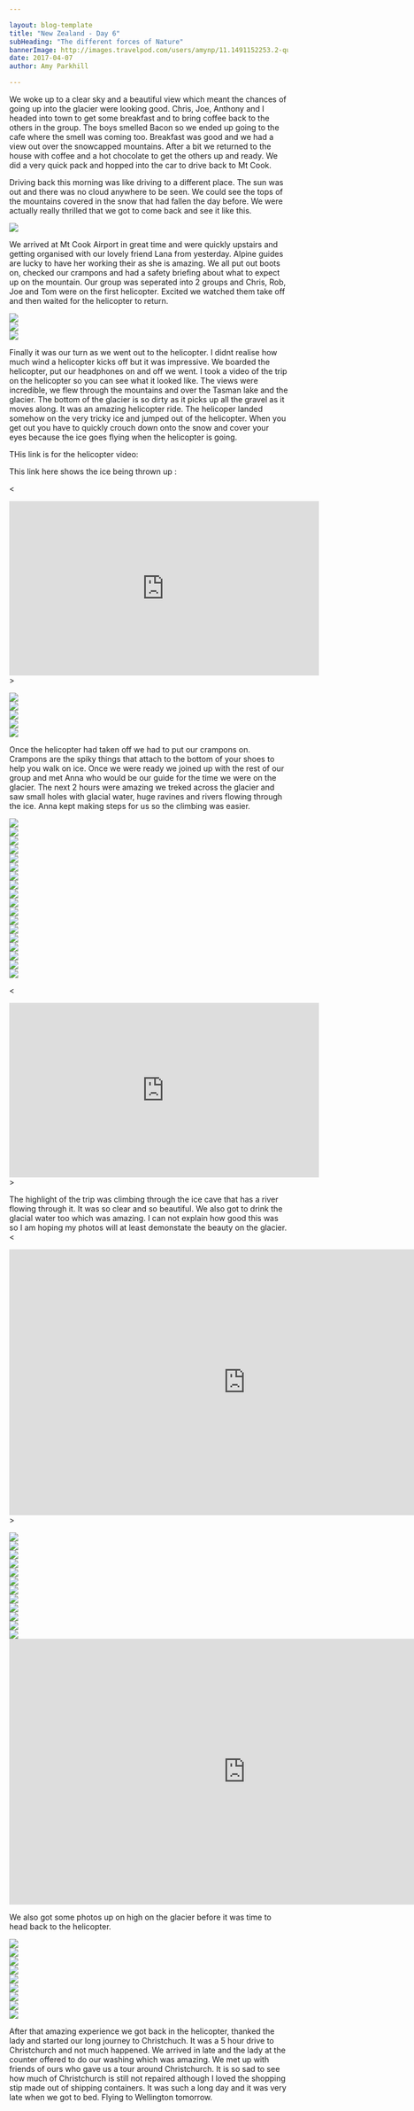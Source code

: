 ```yaml
---

layout: blog-template
title: "New Zealand - Day 6"
subHeading: "The different forces of Nature"
bannerImage: http://images.travelpod.com/users/amynp/11.1491152253.2-queenstown.jpg
date: 2017-04-07
author: Amy Parkhill

---
```


We woke up to a clear sky and a beautiful view which meant the chances of going up into the glacier were looking good. Chris, Joe, Anthony and I headed into town to get some breakfast and to bring coffee back to the others in the group. The boys smelled Bacon so we ended up going to the cafe where the smell was coming too. Breakfast was good and we had a view out over the snowcapped mountains. After a bit we returned to the house with coffee and a hot chocolate to get the others up and ready. We did a very quick pack and hopped into the car to drive back to Mt Cook. 

Driving back this morning was like driving to a different place. The sun was out and there was no cloud anywhere to be seen. We could see the tops of the mountains covered in the snow that had fallen the day before. We were actually really thrilled that we got to come back and see it like this. 

<div class="center-image"><img src="http://images.travelpod.com/users/amynp/11.1491683174.snow-mountains.jpg" /></div>

We arrived at Mt Cook Airport in great time and were quickly upstairs and getting organised with our lovely friend Lana from yesterday. Alpine guides are lucky to have her working their as she is amazing. We all put out boots on, checked our crampons and had a safety briefing about what to expect up on the mountain. Our group was seperated into 2 groups and Chris, Rob, Joe and Tom were on the first helicopter. Excited we watched them take off and then waited for the helicopter to return. 

<div class="center-image"><img src="http://images.travelpod.com/users/amynp/11.1491683174.hiking-boots.jpg" /></div>
<div class="center-image"><img src="http://images.travelpod.com/users/amynp/11.1491683174.chopper.jpg" /></div>
<div class="center-image"><img src="http://images.travelpod.com/users/amynp/11.1491683174.1st-group-going.jpg" /></div>

Finally it was our turn as we went out to the helicopter. I didnt realise how much wind a helicopter kicks off but it was impressive. We boarded the helicopter, put our headphones on and off we went. I took a video of the trip on the helicopter so you can see what it looked like. The views were incredible, we flew through the mountains and over the Tasman lake and the glacier. The bottom of the glacier is so dirty as it picks up all the gravel as it moves along. It was an amazing helicopter ride. The helicoper landed somehow on the very tricky ice and jumped out of the helicopter. When you get out you have to quickly crouch down onto the snow and cover your eyes because the ice goes flying when the helicopter is going. 

THis link is for the helicopter video: 
<div class="post-video">                               </div>
This link here shows the ice being thrown up : 

<<div class="post-video"> <iframe width="560" height="315" src="https://www.youtube.com/embed/rhocAMdeqY8" frameborder="0" allowfullscreen></iframe>  </div>>

<div class="center-image"><img src="http://images.travelpod.com/users/amynp/11.1491683174.us-in-helicopter.jpg" /></div>
<div class="center-image"><img src="http://images.travelpod.com/users/amynp/11.1491683174.landing.jpg" /></div>
<div class="center-image"><img src="http://images.travelpod.com/users/amynp/11.1491683174.ice.jpg" /></div>
<div class="center-image"><img src="http://images.travelpod.com/users/amynp/11.1491683174.putting-on-crampons.jpg" /></div>
<div class="center-image"><img src="http://images.travelpod.com/users/amynp/11.1491683174.anth-on-glacier.jpg" /></div>

Once the helicopter had taken off we had to put our crampons on. Crampons are the spiky things that attach to the bottom of your shoes to help you walk on ice. Once we were ready we joined up with the rest of our group and met Anna who would be our guide for the time we were on the glacier. The next 2 hours were amazing we treked across the glacier and saw small holes with glacial water, huge ravines and rivers flowing through the ice. Anna kept making steps for us so the climbing was easier. 

<div class="center-image"><img src="http://images.travelpod.com/users/amynp/11.1491683174.steve-and-guide.jpg" /></div>
<div class="center-image"><img src="http://images.travelpod.com/users/amynp/11.1491683174.glacier.jpg" /></div>
<div class="center-image"><img src="http://images.travelpod.com/users/amynp/11.1491683174.pickign.jpg" /></div>
<div class="center-image"><img src="http://images.travelpod.com/users/amynp/11.1491683174.1-glacier.jpg" /></div>
<div class="center-image"><img src="http://images.travelpod.com/users/amynp/11.1491683174.2-glacier.jpg" /></div>
<div class="center-image"><img src="http://images.travelpod.com/users/amynp/11.1491683174.mountains-on-glacier.jpg" /></div>
<div class="center-image"><img src="http://images.travelpod.com/users/amynp/11.1491683174.so-pretty.jpg" /></div>
<div class="center-image"><img src="http://images.travelpod.com/users/amynp/11.1491683174.3-glacier.jpg" /></div>
<div class="center-image"><img src="http://images.travelpod.com/users/amynp/11.1491683174.glacier-river.jpg" /></div>
<div class="center-image"><img src="http://images.travelpod.com/users/amynp/11.1491683174.on-glacier.jpg" /></div>
<div class="center-image"><img src="http://images.travelpod.com/users/amynp/11.1491683174.anth-and-chris-on-glacier.jpg" /></div>
<div class="center-image"><img src="http://images.travelpod.com/users/amynp/11.1491683174.clear-ice.jpg" /></div>
<div class="center-image"><img src="http://images.travelpod.com/users/amynp/11.1491683174.1-clear-ice.jpg" /></div>
<div class="center-image"><img src="http://images.travelpod.com/users/amynp/11.1491683174.hiking.jpg" /></div>
<div class="center-image"><img src="http://images.travelpod.com/users/amynp/11.1491683174.anthony.jpg" /></div>
<div class="center-image"><img src="http://images.travelpod.com/users/amynp/11.1491683174.us-on-glacier.jpg" /></div>
<div class="center-image"><img src="http://images.travelpod.com/users/amynp/11.1491683174.amy-on-glacier.jpg" /></div>
<div class="center-image"><img src="http://images.travelpod.com/users/amynp/11.1491683174.holes-in-ice.jpg" /></div>


<<div class="post-video"> <iframe width="560" height="315" src="https://www.youtube.com/embed/mNHZuZd9X9U" frameborder="0" allowfullscreen></iframe> </div>>


The highlight of the trip was climbing through the ice cave that has a river flowing through it. It was so clear and so beautiful. We also got to drink the glacial water too which was amazing. I can not explain how good this was so I am hoping my photos will at least demonstate the beauty on the glacier. 
<<div class="post-video"> <iframe width="854" height="480" src="https://www.youtube.com/embed/ZO1ZvQxC2c8" frameborder="0" allowfullscreen></iframe> </div>>

<div class="center-image"><img src="http://images.travelpod.com/users/amynp/11.1491683174.anth-in-blue-cave.jpg" /></div>
<div class="center-image"><img src="http://images.travelpod.com/users/amynp/11.1491683174.chris-in-blue-cave.jpg" /></div>
<div class="center-image"><img src="http://images.travelpod.com/users/amynp/11.1491683174.me-in-ice-cave.jpg" /></div>
<div class="center-image"><img src="http://images.travelpod.com/users/amynp/11.1491683174.1-ice-cave.jpg" /></div>
<div class="center-image"><img src="http://images.travelpod.com/users/amynp/11.1491683174.2-ice-cave.jpg" /></div>
<div class="center-image"><img src="http://images.travelpod.com/users/amynp/11.1491683174.steve-in-ice-cave.jpg" /></div>
<div class="center-image"><img src="http://images.travelpod.com/users/amynp/11.1491683174.hiking-through-cave.jpg" /></div>
<div class="center-image"><img src="http://images.travelpod.com/users/amynp/11.1491683174.me-in-cave.jpg" /></div>
<div class="center-image"><img src="http://images.travelpod.com/users/amynp/11.1491683174.cave.jpg" /></div>
<div class="center-image"><img src="http://images.travelpod.com/users/amynp/11.1491683174.climbing-out.jpg" /></div>
<div class="center-image"><img src="http://images.travelpod.com/users/amynp/11.1491683174.anthony-mountaineer.jpg" /></div>
<div class="center-image"><img src="http://images.travelpod.com/users/amynp/11.1491683174.amy-mountaineer.jpg" /></div>


<div class="post-video"> <iframe width="854" height="480" src="https://www.youtube.com/embed/HXlLaRO8dss" frameborder="0" allowfullscreen></iframe>   </div>

We also got some photos up on high on the glacier before it was time to head back to the helicopter. 

<div class="center-image"><img src="http://images.travelpod.com/users/amynp/11.1491683174.glacial-hole.jpg" /></div>
<div class="center-image"><img src="http://images.travelpod.com/users/amynp/11.1491683174.river.jpg" /></div>
<div class="center-image"><img src="http://images.travelpod.com/users/amynp/11.1491683174.making-steps.jpg" /></div>
<div class="center-image"><img src="http://images.travelpod.com/users/amynp/11.1491683174.anth-resting.jpg" /></div>
<div class="center-image"><img src="http://images.travelpod.com/users/amynp/11.1491683174.amy-resting.jpg" /></div>
<div class="center-image"><img src="http://images.travelpod.com/users/amynp/11.1491683174.drinking-glacial-water.jpg" /></div>
<div class="center-image"><img src="http://images.travelpod.com/users/amynp/11.1491683174.us-on-mt-cook.jpg" /></div>
<div class="center-image"><img src="http://images.travelpod.com/users/amynp/11.1491683174.us-on-the-glacier.jpg" /></div>
<div class="center-image"><img src="http://images.travelpod.com/users/amynp/11.1491683174.1-us-on-the-glacier.jpg" /></div>

After that amazing experience we got back in the helicopter, thanked the lady and started our long journey to Christchuch. It was a 5 hour drive to Christchurch and not much happened. We arrived in late and the lady at the counter offered to do our washing which was amazing. We met up with friends of ours who gave us a tour around Christchurch. It is so sad to see how much of Christchurch is still not repaired although I loved the shopping stip made out of shipping containers. It was such a long day and it was very late when we got to bed. Flying to Wellington tomorrow. 


